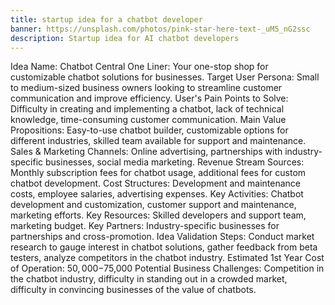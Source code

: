 ```yaml
---
title: startup idea for a chatbot developer
banner: https://unsplash.com/photos/pink-star-here-text-_uM5_nG2ssc
description: Startup idea for AI chatbot developers
---
```


Idea Name: Chatbot Central
One Liner: Your one-stop shop for customizable chatbot solutions for businesses.
Target User Persona: Small to medium-sized business owners looking to streamline customer communication and improve efficiency.
User's Pain Points to Solve: Difficulty in creating and implementing a chatbot, lack of technical knowledge, time-consuming customer communication.
Main Value Propositions: Easy-to-use chatbot builder, customizable options for different industries, skilled team available for support and maintenance.
Sales & Marketing Channels: Online advertising, partnerships with industry-specific businesses, social media marketing.
Revenue Stream Sources: Monthly subscription fees for chatbot usage, additional fees for custom chatbot development.
Cost Structures: Development and maintenance costs, employee salaries, advertising expenses.
Key Activities: Chatbot development and customization, customer support and maintenance, marketing efforts.
Key Resources: Skilled developers and support team, marketing budget.
Key Partners: Industry-specific businesses for partnerships and cross-promotion.
Idea Validation Steps: Conduct market research to gauge interest in chatbot solutions, gather feedback from beta testers, analyze competitors in the chatbot industry.
Estimated 1st Year Cost of Operation: $50,000-$75,000
Potential Business Challenges: Competition in the chatbot industry, difficulty in standing out in a crowded market, difficulty in convincing businesses of the value of chatbots.

